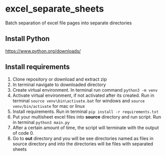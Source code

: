# excel_separate_sheets
Batch separation of excel file pages into separate directories

## Install Python
https://www.python.org/downloads/

## Install requirements
1. Clone repository or download and extract zip
2. In terminal navigate to downloaded directory
3. Create virtual environment. In terminal run command `python3 -m venv`
4. Activate virtual environment, if not activated after its created. Run in terminal `source venv\bin\activate.bat` for windows and `source venv/bin/activate` for mac or linux
5. Install requirements. Run in terminal `pip install -r requirements.txt`
6. Put your multisheet excel files into **source** directory and run script. Run in terminal `python3 main.py`
7. After a certain amount of time, the script will terminate with the output of code 0.
8. Go to **out** directory and you will be see directories named as files in source directory and into the directories will be files with separated sheets

